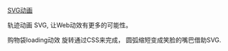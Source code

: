 [SVG动画](https://juejin.im/book/5a7bfe595188257a7349b52a/section/5a8ed0256fb9a063485370cc)

轨迹动画 SVG, 让Web动效有更多的可能性。

购物袋loading动效
旋转通过CSS来完成， 圆弧缩短变成笑脸的嘴巴借助SVG.
